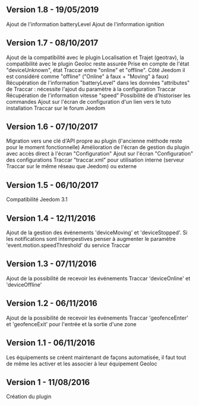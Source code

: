 ## Version 1.8 - 19/05/2019

Ajout de l'information batteryLevel
Ajout de l'information ignition

## Version 1.7 - 08/10/2017

Ajout de la compatibilité avec le plugin Localisation et Trajet (geotrav), la compatibilité avec le plugin Geoloc reste assurée
Prise en compte de l'état "deviceUnknown", état Traccar entre "online" et "offline". Côté Jeedom il est considéré comme "offline" ("Online" à faux + "Moving" à faux)
Récupération de l'information "batteryLevel" dans les données "attributes" de Traccar : nécessite l'ajout du paramètre à la configuration Traccar
Récupération de l'information vitesse "speed"
Possibilité de d'historiser les commandes
Ajout sur l'écran de configuration d'un lien vers le tuto installation Traccar sur le forum Jeedom

## Version 1.6 - 07/10/2017

Migration vers une clé d'API propre au plugin (l'ancienne méthode reste pour le moment fonctionnelle)
Amélioration de l'écran de gestion du plugin avec accès direct à l'écran "Configuration"
Ajout sur l'écran "Configuration" des configurations Traccar "traccar.xml" pour utilisation interne (serveur Traccar sur le même réseau que Jeedom) ou externe

## Version 1.5 - 06/10/2017

Compatibilité Jeedom 3.1

## Version 1.4 - 12/11/2016

Ajout de la gestion des événements 'deviceMoving' et 'deviceStopped'. Si les notifications sont intempestives penser à augmenter le paramètre 'event.motion.speedThreshold' du service Traccar

## Version 1.3 - 07/11/2016

Ajout de la possibilité de recevoir les événements Traccar 'deviceOnline' et 'deviceOffline'

## Version 1.2 - 06/11/2016

Ajout de la possibilité de recevoir les événements Traccar 'geofenceEnter' et 'geofenceExit' pour l'entrée et la sortie d'une zone

## Version 1.1 - 06/11/2016

Les équipements se créent maintenant de façons automatisée, il faut tout de même les activer et les associer à leur équipement Geoloc

## Version 1 - 11/08/2016

Création du plugin